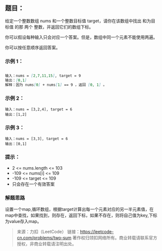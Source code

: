 ## 题目：
给定一个整数数组 nums 和一个整数目标值 target，请你在该数组中找出 和为目标值 的那 两个 整数，并返回它们的数组下标。

你可以假设每种输入只会对应一个答案。但是，数组中同一个元素不能使用两遍。

你可以按任意顺序返回答案。



### 示例 1：


```md

输入：nums = [2,7,11,15], target = 9
输出：[0,1]
解释：因为 nums[0] + nums[1] == 9 ，返回 [0, 1] 。

```
### 示例 2：
```
输入：nums = [3,2,4], target = 6
输出：[1,2]
```

### 示例 3：

```
输入：nums = [3,3], target = 6
输出：[0,1]
```

### 提示：

- 2 <= nums.length <= 103
- -109 <= nums[i] <= 109
- -109 <= target <= 109
- 只会存在一个有效答案

### 解题思路
设置一个map,循环数组，根据target计算出每一个元素对应的另一半元素值，在map中查找，如果找到，则存在，返回下标，如果不存在，则将自己值为key,下标为value存入map。

> 来源：力扣（LeetCode）
> 链接：https://leetcode-cn.com/problems/two-sum
> 著作权归领扣网络所有。商业转载请联系官方授权，非商业转载请注明出处。